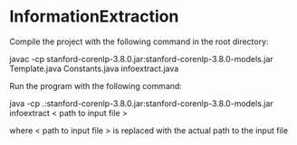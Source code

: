 # InformationExtraction

Compile the project with the following command in the root directory:

javac -cp stanford-corenlp-3.8.0.jar:stanford-corenlp-3.8.0-models.jar Template.java Constants.java infoextract.java


Run the program with the following command: 

java -cp .:stanford-corenlp-3.8.0.jar:stanford-corenlp-3.8.0-models.jar infoextract < path to input file >

where < path to input file > is replaced with the actual path to the input file
